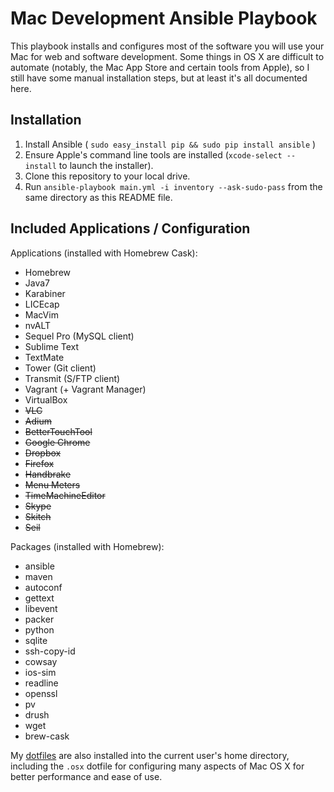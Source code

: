 # Mac Development Ansible Playbook

This playbook installs and configures most of the software you will use your Mac for web and software development. Some things in OS X are difficult to automate (notably, the Mac App Store and certain tools from Apple), so I still have some manual installation steps, but at least it's all documented here.

## Installation

  1. Install Ansible ( `sudo easy_install pip && sudo pip install ansible` )
  2. Ensure Apple's command line tools are installed (`xcode-select --install` to launch the installer).
  3. Clone this repository to your local drive.
  5. Run `ansible-playbook main.yml -i inventory --ask-sudo-pass` from the same directory as this README file.

## Included Applications / Configuration

Applications (installed with Homebrew Cask):

  - Homebrew
  - Java7
  - Karabiner
  - LICEcap
  - MacVim
  - nvALT
  - Sequel Pro (MySQL client)
  - Sublime Text
  - TextMate
  - Tower (Git client)
  - Transmit (S/FTP client)
  - Vagrant (+ Vagrant Manager)
  - VirtualBox
  - ~~VLC~~
  - ~~Adium~~
  - ~~BetterTouchTool~~
  - ~~Google Chrome~~
  - ~~Dropbox~~
  - ~~Firefox~~
  - ~~Handbrake~~
  - ~~Menu Meters~~
  - ~~TimeMachineEditor~~
  - ~~Skype~~
  - ~~Skitch~~
  - ~~Seil~~

Packages (installed with Homebrew):

  - ansible
  - maven
  - autoconf
  - gettext
  - libevent
  - packer
  - python
  - sqlite
  - ssh-copy-id
  - cowsay
  - ios-sim
  - readline
  - openssl
  - pv
  - drush
  - wget
  - brew-cask

My [dotfiles](https://github.com/mlong168/dotfiles.git) are also installed into the current user's home directory, including the `.osx` dotfile for configuring many aspects of Mac OS X for better performance and ease of use.
